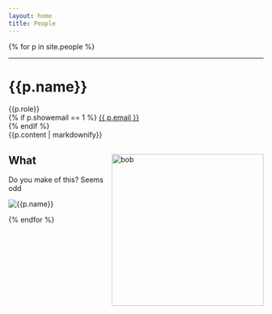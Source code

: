 ```yaml
---
layout: home
title: People
---
```

{% for p in site.people %}
<hr>
<div class="row">
<div class="people">
<h1>{{p.name}}</h1>
{{p.role}}<br>
{% if p.showemail == 1 %}
<a class="u-email" href="mailto:{{ p.email }}">{{ p.email }}</a><br>
{% endif %}
</div>
<div class="people">
{{p.content | markdownify}}
<br>
</div>
<div class="people">
<img src="/files/images/MyPicture.png" alt="bob" width=300pt style="float: right;" >
  <h2>What</h2>
  <p> Do you make of this? Seems odd </p>
  <img src="{{site.baseurl}}/files/images/{{p.pic}}" alt="{{p.name}}">
</div>
</div>

{% endfor %}

